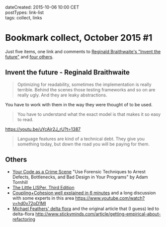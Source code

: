 dateCreated: 2015-10-06 10:00 CET  
postTypes: link-list  
tags: collect, links  

# Bookmark collect, October 2015 #1

Just five items, one link and comments to [Reginald Braithwaite's "Invent the future"](/blog/2015/10/06-bookmark-collect-oct-2015/#invent-the-future---reginald-braithwaite)
and [four others](/blog/2015/10/06-bookmark-collect-oct-2015/#others).

## Invent the future - Reginald Braithwaite

> Optimizing for readability, sometimes the implementation is really terrible.
> Behind the scenes those testing frameworks and so on are really ugly. And they 
> are leaky abstractions.

You have to work with them in the way they were thought of to be used.

> You have to understand what the exact model is that makes it so easy to read.

https://youtu.be/uYcAjr2J_rU?t=1387

> Language features are kind of a technical debt. They give you something today, but down the
> road you will be paying for them.

## Others
* [Your Code as a Crime Scene](https://pragprog.com/book/atcrime/your-code-as-a-crime-scene) 
  "Use Forensic Techniques to Arrest Defects, Bottlenecks, and Bad Design in Your Programs" by Adam Tornhill
* [The Little LISPer, Third Edition](http://www.amazon.com/Little-LISPer-Third-Daniel-Friedman/dp/0023397632)
* [Coupling+Cohesion well explained in 6 minutes](https://www.youtube.com/watch?v=ZND1JAJIofA)
  and a long discussion with some experts in this area https://www.youtube.com/watch?v=hd0v72pD1MI
* [Michael Feathers' delta flora](https://github.com/michaelfeathers/delta-flora)
  and the original article that (I guess) led to delta-flora http://www.stickyminds.com/article/getting-empirical-about-refactoring

